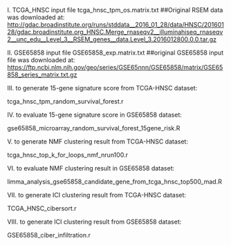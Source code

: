 I. TCGA_HNSC input file
tcga_hnsc_tpm_os.matrix.txt
##Original RSEM data was downloaded at:
http://gdac.broadinstitute.org/runs/stddata__2016_01_28/data/HNSC/20160128/gdac.broadinstitute.org_HNSC.Merge_rnaseqv2__illuminahiseq_rnaseqv2__unc_edu__Level_3__RSEM_genes__data.Level_3.2016012800.0.0.tar.gz


II. GSE65858 input file
GSE65858_exp.matrix.txt
##original GSE65858 input file was downloaded at:
https://ftp.ncbi.nlm.nih.gov/geo/series/GSE65nnn/GSE65858/matrix/GSE65858_series_matrix.txt.gz


III. to generate 15-gene signature score from TCGA-HNSC dataset:

tcga_hnsc_tpm_random_survival_forest.r

IV. to evaluate 15-gene signature score in GSE65858 dataset:

gse65858_microarray_random_survival_forest_15gene_risk.R

V. to generate NMF clustering result from TCGA-HNSC dataset:

tcga_hnsc_top_k_for_loops_nmf_nrun100.r

VI. to evaluate NMF clustering result in GSE65858 dataset:

limma_analysis_gse65858_candidate_gene_from_tcga_hnsc_top500_mad.R

VII. to generate ICI clustering result from TCGA-HNSC dataset:

TCGA_HNSC_cibersort.r

VIII. to generate ICI clustering result from GSE65858 dataset:

GSE65858_ciber_infiltration.r
